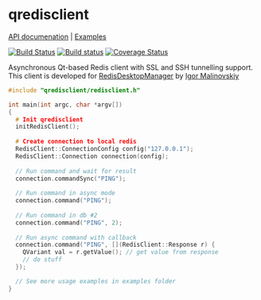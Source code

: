 # qredisclient

[API documenation](http://uglide.github.io/qredisclient/docs/html/annotated.html) |
[Examples](https://github.com/uglide/qredisclient/tree/master/examples)


[![Build Status](https://travis-ci.org/uglide/qredisclient.svg)](https://travis-ci.org/uglide/qredisclient)
[![Build status](https://ci.appveyor.com/api/projects/status/2qtv3nsj16kkm621?svg=true)](https://ci.appveyor.com/project/uglide/qredisclient)
[![Coverage Status](https://coveralls.io/repos/uglide/qredisclient/badge.svg?branch=master&service=github)](https://coveralls.io/github/uglide/qredisclient?branch=master)

Asynchronous Qt-based Redis client with SSL and SSH tunnelling support. This client is developed for [RedisDesktopManager](https://github.com/uglide/RedisDesktopManager) by [Igor Malinovskiy](https://github.com/uglide)

```c++
#include "qredisclient/redisclient.h"

int main(int argc, char *argv[])
{
  # Init qredisclient
  initRedisClient();
  
  # Create connection to local redis
  RedisClient::ConnectionConfig config("127.0.0.1");
  RedisClient::Connection connection(config);
  
  // Run command and wait for result
  connection.commandSync("PING"); 
  
  // Run command in async mode
  connection.command("PING");
  
  // Run command in db #2
  connection.command("PING", 2); 
  
  // Run async command with callback
  connection.command("PING", [](RedisClient::Response r) { 
    QVariant val = r.getValue(); // get value from response
    // do stuff
  });

  // See more usage examples in examples folder
}

```
